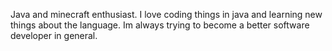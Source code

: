 Java and minecraft enthusiast.
I love coding things in java and learning new things about the language.
Im always trying to become a better software developer in general.

